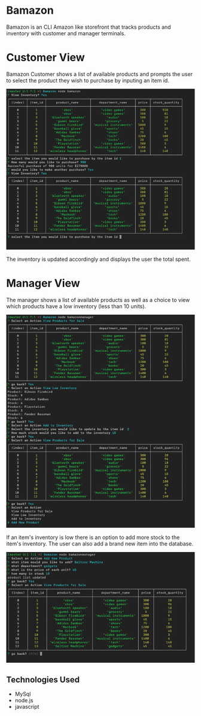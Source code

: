 # Bamazon
Bamazon is an CLI Amazon like storefront that tracks products and inventory with customer and manager terminals.

# Customer View
Bamazon Customer shows a list of available products and prompts the user to select the product they wish to purchase by inputing an item id.  

![bamazon](bamazon.png)

The inventory is updated accordingly and displays the user the total spent.  

# Manager View
The manager shows a list of available products as well as a choice to view which products have a low inventory (less than 10 units).

![bamazonManager](bamazonManager.png)

If an item's inventory is low there is an option to add more stock to the item's inventory.  The user can also add a brand new item into the database. 

![bamazonManage](bamazonManager2.png)

## Technologies Used
- MySql 
- node.js 
- javascript 
